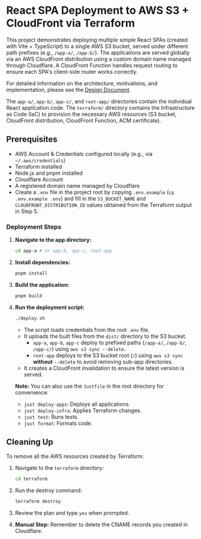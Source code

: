 # React SPA Deployment to AWS S3 + CloudFront via Terraform

This project demonstrates deploying multiple simple React SPAs (created with Vite + TypeScript) to a single AWS S3 bucket, served under different path prefixes (e.g., `/app-a/`, `/app-b/`). The applications are served globally via an AWS CloudFront distribution using a custom domain name managed through Cloudflare. A CloudFront Function handles request routing to ensure each SPA's client-side router works correctly.

For detailed information on the architecture, motivations, and implementation, please see the [Design Document](DESIGN.md).

The `app-a/`, `app-b/`, `app-c/`, and `root-app/` directories contain the individual React application code.
The `terraform/` directory contains the Infrastructure as Code (IaC) to provision the necessary AWS resources (S3 bucket, CloudFront distribution, CloudFront Function, ACM certificate).

## Prerequisites

- AWS Account & Credentials configured locally (e.g., via `~/.aws/credentials`)
- Terraform installed
- Node.js and pnpm installed
- Cloudflare Account
- A registered domain name managed by Cloudflare
- Create a `.env` file in the project root by copying `.env.example` (`cp .env.example .env`) and fill in the `S3_BUCKET_NAME` and `CLOUDFRONT_DISTRIBUTION_ID` values obtained from the Terraform output in Step 5.

### Deployment Steps

1. **Navigate to the app directory:**

   ```bash
   cd app-a # or app-b, app-c, root-app
   ```

2. **Install dependencies:**

   ```bash
   pnpm install
   ```

3. **Build the application:**

   ```bash
   pnpm build
   ```

4. **Run the deployment script:**

   ```bash
   ./deploy.sh
   ```

   - The script loads credentials from the root `.env` file.
   - It uploads the built files from the `dist/` directory to the S3 bucket.
     - `app-a`, `app-b`, `app-c` deploy to prefixed paths (`/app-a/`, `/app-b/`, `/app-c/`) using `aws s3 sync --delete`.
     - `root-app` deploys to the S3 bucket root (`/`) using `aws s3 sync` **without** `--delete` to avoid removing sub-app directories.
   - It creates a CloudFront invalidation to ensure the latest version is served.

   **Note:** You can also use the `Justfile` in the root directory for convenience:
     - `just deploy-apps`: Deploys all applications.
     - `just deploy-infra`: Applies Terraform changes.
     - `just test`: Runs tests.
     - `just format`: Formats code.

## Cleaning Up

To remove all the AWS resources created by Terraform:

1. Navigate to the `terraform` directory:

   ```bash
   cd terraform
   ```

2. Run the destroy command:

   ```bash
   terraform destroy
   ```

3. Review the plan and type `yes` when prompted.
4. **Manual Step:** Remember to delete the CNAME records you created in Cloudflare.
